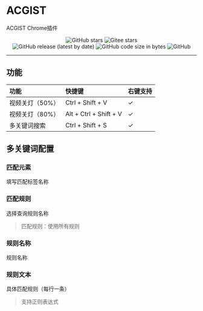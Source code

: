 # ACGIST

ACGIST Chrome插件

<p align="center">
	<img alt="GitHub stars" src="https://img.shields.io/github/stars/acgist/chrome?style=flat-square&label=Github%20stars&color=crimson" />
	<img alt="Gitee stars" src="https://img.shields.io/badge/dynamic/json?style=flat-square&label=Gitee%20stars&color=crimson&url=https://gitee.com/api/v5/repos/acgist/chrome&query=$.stargazers_count&cacheSeconds=3600" />
	<br />
	<img alt="GitHub release (latest by date)" src="https://img.shields.io/github/v/release/acgist/chrome?style=flat-square&color=orange" />
	<img alt="GitHub code size in bytes" src="https://img.shields.io/github/languages/code-size/acgist/chrome?style=flat-square&color=blue" />
	<img alt="GitHub" src="https://img.shields.io/github/license/acgist/chrome?style=flat-square&color=blue" />
</p>

----

## 功能

|功能|快捷键|右键支持|
|:--|:--|:--|
|视频关灯（50%）|Ctrl + Shift + V|✓|
|视频关灯（80%）|Alt + Ctrl + Shift + V|✓|
|多关键词搜索|Ctrl + Shift + S|✓|

## 多关键词配置

### 匹配元素

填写匹配标签名称

### 匹配规则

选择查询规则名称

> 匹配规则：使用所有规则

### 规则名称

规则名称

### 规则文本

具体匹配规则（每行一条）

> 支持正则表达式
